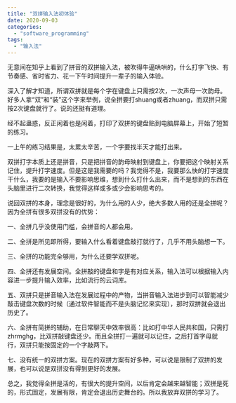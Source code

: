 ```yaml
---
title: "双拼输入法初体验"
date: 2020-09-03
categories: 
  - "software_programming"
tags: 
  - "输入法"
---
```


无意间在知乎上看到了拼音的双拼输入法，被吹得牛逼哄哄的，什么打字飞快、有节奏感、省时省力、花一下午时间提升一辈子的输入体验。

深入了解才知道，所谓双拼就是每个字在键盘上只需按2次，一次声母一次韵母。好多人拿“双”和“装”这个字来举例，说全拼要打shuang或者zhuang，而双拼只需按2次键盘就行了。说的还挺有道理。

经不起蛊惑，反正闲着也是闲着，打印了双拼的键盘贴到电脑屏幕上，开始了短暂的练习。

一上午的练习结果是，太累太辛苦，一个字要找半天才能打出来。

双拼打字本质上还是拼音，只是把拼音的韵母映射到键盘上，你要把这个映射关系记住，提升打字速度。但是这是我需要的吗？我觉得不是，我要那么快的打字速度干什么，我要的是输入不要影响思维，想到什么打什么出来，而不是想到的东西在头脑里进行二次转换，我觉得这样或多或少会影响思考的。

说回双拼的本身，理念是很好的，为什么用的人少，绝大多数人用的还是全拼呢？因为全拼有很多双拼没有的优势：

一、全拼几乎没使用门槛，会拼音的人都会用。

二、全拼是所见即所得，要输入什么看着键盘敲打就行了，几乎不用头脑想一下。

三、全拼的功能完全够用，为什么还要学双拼呢。

四、全拼还有发展空间。全拼敲的键盘和字是有对应关系，输入法可以根据输入内容进一步提升输入效率，比如流行的云词库。

五、双拼只是拼音输入法在发展过程中的产物，当拼音输入法进步到可以智能减少敲击键盘次数的时候（通过软件智能而不是头脑记忆来实现），那时双拼就会退出历史了。

六、全拼有简拼的辅助，在日常聊天中效率很高：比如打中华人民共和国，只需打zhrmghg，比双拼敲键盘还少。而且全拼打一遍就可以记住，之后打首字母就行，双拼只能按固定的一个字敲两下。

七、没有统一的双拼方案。现在的双拼方案有好多种，可以说是限制了双拼的发展，也可以说是双拼没有得到更好的发展。

总之，我觉得全拼是活的，有很大的提升空间，以后肯定会越来越智能；双拼是死的，形式固定，发展有限，肯定会退出历史舞台的。所以我放弃双拼的学习了。
